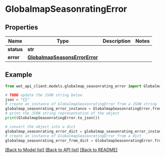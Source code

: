 # GlobalmapSeasonratingError


## Properties

Name | Type | Description | Notes
------------ | ------------- | ------------- | -------------
**status** | **str** |  | 
**error** | [**GlobalmapSeasonsErrorError**](GlobalmapSeasonsErrorError.md) |  | 

## Example

```python
from wot_api_client.models.globalmap_seasonrating_error import GlobalmapSeasonratingError

# TODO update the JSON string below
json = "{}"
# create an instance of GlobalmapSeasonratingError from a JSON string
globalmap_seasonrating_error_instance = GlobalmapSeasonratingError.from_json(json)
# print the JSON string representation of the object
print(GlobalmapSeasonratingError.to_json())

# convert the object into a dict
globalmap_seasonrating_error_dict = globalmap_seasonrating_error_instance.to_dict()
# create an instance of GlobalmapSeasonratingError from a dict
globalmap_seasonrating_error_from_dict = GlobalmapSeasonratingError.from_dict(globalmap_seasonrating_error_dict)
```
[[Back to Model list]](../README.md#documentation-for-models) [[Back to API list]](../README.md#documentation-for-api-endpoints) [[Back to README]](../README.md)


